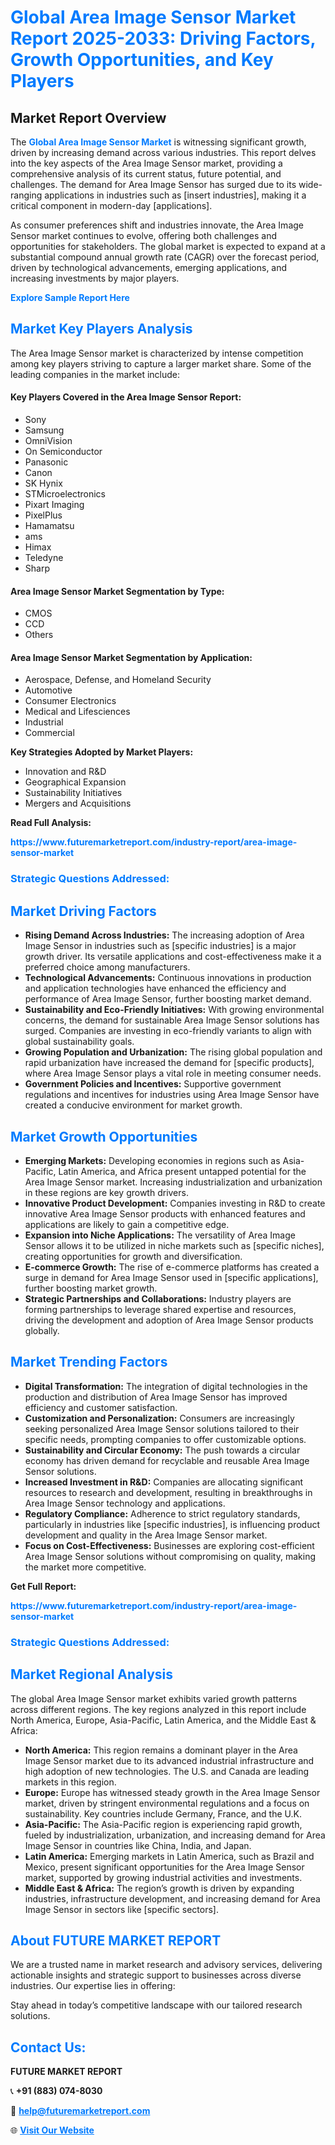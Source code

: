 <h1 style="color: #007BFF;">Global Area Image Sensor Market Report 2025-2033: Driving Factors, Growth Opportunities, and Key Players</h1>

<section id="overview">
<h2>Market Report Overview</h2>
<p>The <a href="https://www.futuremarketreport.com/industry-report/area-image-sensor-market" style="color: #007BFF; text-decoration: none;"><strong>Global Area Image Sensor Market</strong></a> is witnessing significant growth, driven by increasing demand across various industries. This report delves into the key aspects of the Area Image Sensor market, providing a comprehensive analysis of its current status, future potential, and challenges. The demand for Area Image Sensor has surged due to its wide-ranging applications in industries such as [insert industries], making it a critical component in modern-day [applications].</p>
<p>As consumer preferences shift and industries innovate, the Area Image Sensor market continues to evolve, offering both challenges and opportunities for stakeholders. The global market is expected to expand at a substantial compound annual growth rate (CAGR) over the forecast period, driven by technological advancements, emerging applications, and increasing investments by major players.</p>
</section>

<section id="overview">
<p><a href="https://www.futuremarketreport.com/request-sample/reportId=103388" style="color: #007BFF; text-decoration: none;"><strong>Explore Sample Report Here</strong></a></p>
</section>

<section id="key-players">
<h2 style="color: #007BFF;">Market Key Players Analysis</h2>
<p>The Area Image Sensor market is characterized by intense competition among key players striving to capture a larger market share. Some of the leading companies in the market include:</p>
<h4>Key Players Covered in the Area Image Sensor Report:</h4>
<ul><li>Sony</li><li>Samsung</li><li>OmniVision</li><li>On Semiconductor</li><li>Panasonic</li><li>Canon</li><li>SK Hynix</li><li>STMicroelectronics</li><li>Pixart Imaging</li><li>PixelPlus</li><li>Hamamatsu</li><li>ams</li><li>Himax</li><li>Teledyne</li><li>Sharp</li></ul>
<h4>Area Image Sensor Market Segmentation by Type:</h4>
<ul><li>CMOS</li><li>CCD</li><li>Others</li></ul>

<h4>Area Image Sensor Market Segmentation by Application:</h4>
<ul><li>Aerospace, Defense, and Homeland Security</li><li>Automotive</li><li>Consumer Electronics</li><li>Medical and Lifesciences</li><li>Industrial</li><li>Commercial</li></ul>
<p><strong>Key Strategies Adopted by Market Players:</strong></p>
<ul>
<li>Innovation and R&D</li>
<li>Geographical Expansion</li>
<li>Sustainability Initiatives</li>
<li>Mergers and Acquisitions</li>
</ul>
</section>

<section>
<p><strong>Read Full Analysis: </strong></p><a href="https://www.futuremarketreport.com/industry-report/area-image-sensor-market" style="color: #007BFF; text-decoration: none;"><strong>https://www.futuremarketreport.com/industry-report/area-image-sensor-market</strong></a>
<h3 style="color: #007BFF;">Strategic Questions Addressed:</h3>
</section>

<section id="driving-factors">
<h2 style="color: #007BFF;">Market Driving Factors</h2>
<ul>
<li><strong>Rising Demand Across Industries:</strong> The increasing adoption of Area Image Sensor in industries such as [specific industries] is a major growth driver. Its versatile applications and cost-effectiveness make it a preferred choice among manufacturers.</li>
<li><strong>Technological Advancements:</strong> Continuous innovations in production and application technologies have enhanced the efficiency and performance of Area Image Sensor, further boosting market demand.</li>
<li><strong>Sustainability and Eco-Friendly Initiatives:</strong> With growing environmental concerns, the demand for sustainable Area Image Sensor solutions has surged. Companies are investing in eco-friendly variants to align with global sustainability goals.</li>
<li><strong>Growing Population and Urbanization:</strong> The rising global population and rapid urbanization have increased the demand for [specific products], where Area Image Sensor plays a vital role in meeting consumer needs.</li>
<li><strong>Government Policies and Incentives:</strong> Supportive government regulations and incentives for industries using Area Image Sensor have created a conducive environment for market growth.</li>
</ul>
</section>

<section id="growth-opportunities">
<h2 style="color: #007BFF;">Market Growth Opportunities</h2>
<ul>
<li><strong>Emerging Markets:</strong> Developing economies in regions such as Asia-Pacific, Latin America, and Africa present untapped potential for the Area Image Sensor market. Increasing industrialization and urbanization in these regions are key growth drivers.</li>
<li><strong>Innovative Product Development:</strong> Companies investing in R&D to create innovative Area Image Sensor products with enhanced features and applications are likely to gain a competitive edge.</li>
<li><strong>Expansion into Niche Applications:</strong> The versatility of Area Image Sensor allows it to be utilized in niche markets such as [specific niches], creating opportunities for growth and diversification.</li>
<li><strong>E-commerce Growth:</strong> The rise of e-commerce platforms has created a surge in demand for Area Image Sensor used in [specific applications], further boosting market growth.</li>
<li><strong>Strategic Partnerships and Collaborations:</strong> Industry players are forming partnerships to leverage shared expertise and resources, driving the development and adoption of Area Image Sensor products globally.</li>
</ul>
</section>

<section id="trending-factors">
<h2 style="color: #007BFF;">Market Trending Factors</h2>
<ul>
<li><strong>Digital Transformation:</strong> The integration of digital technologies in the production and distribution of Area Image Sensor has improved efficiency and customer satisfaction.</li>
<li><strong>Customization and Personalization:</strong> Consumers are increasingly seeking personalized Area Image Sensor solutions tailored to their specific needs, prompting companies to offer customizable options.</li>
<li><strong>Sustainability and Circular Economy:</strong> The push towards a circular economy has driven demand for recyclable and reusable Area Image Sensor solutions.</li>
<li><strong>Increased Investment in R&D:</strong> Companies are allocating significant resources to research and development, resulting in breakthroughs in Area Image Sensor technology and applications.</li>
<li><strong>Regulatory Compliance:</strong> Adherence to strict regulatory standards, particularly in industries like [specific industries], is influencing product development and quality in the Area Image Sensor market.</li>
<li><strong>Focus on Cost-Effectiveness:</strong> Businesses are exploring cost-efficient Area Image Sensor solutions without compromising on quality, making the market more competitive.</li>
</ul>
</section>

<section>
<p><strong>Get Full Report: </strong></p><a href="https://www.futuremarketreport.com/industry-report/area-image-sensor-market" style="color: #007BFF; text-decoration: none;"><strong>https://www.futuremarketreport.com/industry-report/area-image-sensor-market</strong></a>
<h3 style="color: #007BFF;">Strategic Questions Addressed:</h3>
</section>


<section id="regional-analysis">
<h2 style="color: #007BFF;">Market Regional Analysis</h2>
<p>The global Area Image Sensor market exhibits varied growth patterns across different regions. The key regions analyzed in this report include North America, Europe, Asia-Pacific, Latin America, and the Middle East & Africa:</p>
<ul>
<li><strong>North America:</strong> This region remains a dominant player in the Area Image Sensor market due to its advanced industrial infrastructure and high adoption of new technologies. The U.S. and Canada are leading markets in this region.</li>
<li><strong>Europe:</strong> Europe has witnessed steady growth in the Area Image Sensor market, driven by stringent environmental regulations and a focus on sustainability. Key countries include Germany, France, and the U.K.</li>
<li><strong>Asia-Pacific:</strong> The Asia-Pacific region is experiencing rapid growth, fueled by industrialization, urbanization, and increasing demand for Area Image Sensor in countries like China, India, and Japan.</li>
<li><strong>Latin America:</strong> Emerging markets in Latin America, such as Brazil and Mexico, present significant opportunities for the Area Image Sensor market, supported by growing industrial activities and investments.</li>
<li><strong>Middle East & Africa:</strong> The region’s growth is driven by expanding industries, infrastructure development, and increasing demand for Area Image Sensor in sectors like [specific sectors].</li>
</ul>
</section>

<footer>
<h2 style="color: #007BFF;">About FUTURE MARKET REPORT</h2>
<p>We are a trusted name in market research and advisory services, delivering actionable insights and strategic support to businesses across diverse industries. Our expertise lies in offering:</p>

<p>Stay ahead in today’s competitive landscape with our tailored research solutions.</p>

<h2 style="color: #007BFF;">Contact Us:</h2>
<p><strong>FUTURE MARKET REPORT</strong></p>
<p>📞 <strong>+91 (883) 074-8030</strong></p>
<p>📧 <strong><a href="mailto:help@futuremarketreport.com" style="color: #007BFF;">help@futuremarketreport.com</a></strong></p>
<p>🌐 <strong><a href="https://www.futuremarketreport.com/" style="color: #007BFF;">Visit Our Website</a></strong></p>
</footer>